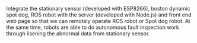 Integrate the stationary sensor (developed with ESP8266), boston dynamic spot dog, ROS robot with the server (developed with Node.js) and front end web page so that we can remotely operate ROS robot or Spot dog robot. At the same time, robots are able to do autonomous fault inspection work through lisening the abnormal data from stationary sensor.